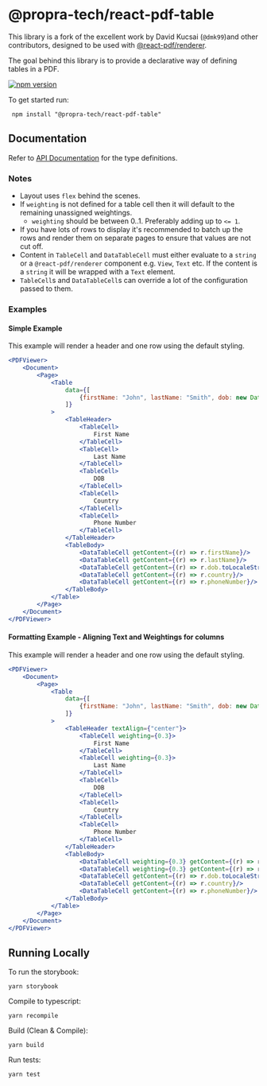 # @propra-tech/react-pdf-table

This library is a fork of the excellent work by David Kucsai (`@dmk99`)and other contributors, designed to be used with [@react-pdf/renderer](https://www.npmjs.com/package/@react-pdf/renderer).

The goal behind this library is to provide a declarative way of defining tables in a PDF.

[![npm version](http://img.shields.io/npm/v/@propra-tech/react-pdf-table.svg?style=flat)](https://npmjs.org/package/@propra-tech/react-pdf-table "View this project on npm")

To get started run:

```
 npm install "@propra-tech/react-pdf-table"
 ```
 

## Documentation

Refer to [API Documentation](https://github.com/dmk99/react-pdf-table/tree/master/docs/typedoc/README.md) for the type definitions.

### Notes

- Layout uses `flex` behind the scenes. 
- If `weighting` is not defined for a table cell then it will default to the remaining unassigned weightings.
    - `weighting` should be between 0..1. Preferably adding up to `<= 1`.
- If you have lots of rows to display it's recommended to batch up the rows and render them on separate pages to ensure 
    that values are not cut off.
- Content in `TableCell` and `DataTableCell` must either evaluate to a `string` or a `@react-pdf/renderer` component
e.g. `View`, `Text` etc. If the content is a `string` it will be wrapped with a `Text` element.
- `TableCell`s and `DataTableCell`s can override a lot of the configuration passed to them.

### Examples

#### Simple Example

This example will render a header and one row using the default styling.

```jsx
<PDFViewer>
    <Document>
        <Page>
            <Table
                data={[
                    {firstName: "John", lastName: "Smith", dob: new Date(2000, 1, 1), country: "Australia", phoneNumber: "xxx-0000-0000"}
                ]}
            >
                <TableHeader>
                    <TableCell>
                        First Name
                    </TableCell>
                    <TableCell>
                        Last Name
                    </TableCell>
                    <TableCell>
                        DOB
                    </TableCell>
                    <TableCell>
                        Country
                    </TableCell>
                    <TableCell>
                        Phone Number
                    </TableCell>
                </TableHeader>
                <TableBody>
                    <DataTableCell getContent={(r) => r.firstName}/>
                    <DataTableCell getContent={(r) => r.lastName}/>
                    <DataTableCell getContent={(r) => r.dob.toLocaleString()}/>
                    <DataTableCell getContent={(r) => r.country}/>
                    <DataTableCell getContent={(r) => r.phoneNumber}/>
                </TableBody>
            </Table>
        </Page>
    </Document>
</PDFViewer>
```

#### Formatting Example - Aligning Text and Weightings for columns

This example will render a header and one row using the default styling.

```jsx
<PDFViewer>
    <Document>
        <Page>
            <Table
                data={[
                    {firstName: "John", lastName: "Smith", dob: new Date(2000, 1, 1), country: "Australia", phoneNumber: "xxx-0000-0000"}
                ]}
            >
                <TableHeader textAlign={"center"}>
                    <TableCell weighting={0.3}>
                        First Name
                    </TableCell>
                    <TableCell weighting={0.3}>
                        Last Name
                    </TableCell>
                    <TableCell>
                        DOB
                    </TableCell>
                    <TableCell>
                        Country
                    </TableCell>
                    <TableCell>
                        Phone Number
                    </TableCell>
                </TableHeader>
                <TableBody>
                    <DataTableCell weighting={0.3} getContent={(r) => r.firstName}/>
                    <DataTableCell weighting={0.3} getContent={(r) => r.lastName}/>
                    <DataTableCell getContent={(r) => r.dob.toLocaleString()}/>
                    <DataTableCell getContent={(r) => r.country}/>
                    <DataTableCell getContent={(r) => r.phoneNumber}/>
                </TableBody>
            </Table>
        </Page>
    </Document>
</PDFViewer>
```

## Running Locally

To run the storybook:
```
yarn storybook
```

Compile to typescript: 
```
yarn recompile
```

Build (Clean & Compile):
```
yarn build
```

Run tests:
```
yarn test
```
